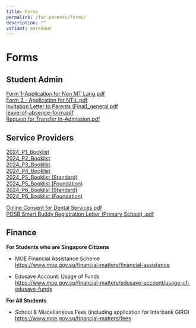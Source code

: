 ```yaml
---
title: Forms
permalink: /for-parents/forms/
description: ""
variant: markdown
---
```

# Forms

## Student Admin

<a href="/files/Forms/Form%201-Application%20for%20Non%20MT%20Lang.pdf" target="_blank">Form 1-Application for Non MT Lang.pdf</a>   
<a href="/files/Forms/Form%203%20-%20Application%20for%20NTIL.pdf" target="_blank">Form 3 - Application for NTIL.pdf</a>    
<a href="/files/Forms/Invitation%20Letter%20to%20Parents%20(Final)_general.pdf" target="_blank">Invitation Letter to Parents (Final)_general.pdf</a>    
<a href="/files/Forms/leave-of-absence-form.pdf" target="_blank">leave-of-absence-form.pdf</a>     
<a href="/files/Forms/Request%20for%20Transfer%20In-Admission.pdf" target="_blank">Request for Transfer In-Admission.pdf</a>

## Service Providers


[2024_P1_Booklist](/files/Forms/2024_P1_Booklist.pdf)<br>
[2024_P2_Booklist](/files/Forms/2024_P2_Booklist.pdf)<br>
[2024_P3_Booklist](/files/Forms/2024_P3_Booklist.pdf)<br>
[2024_P4_Booklist](/files/Forms/2024_P4_Booklist.pdf)<br>
[2024_P5_Booklist (Standard)](/files/Forms/2024_P5_Booklist__Standard_.pdf)<br>
[2024_P5_Booklist (Foundation)](/files/Forms/2024_P5_Booklist__Foundation_.pdf)<br>
[2024_P6_Booklist (Standard)](/files/Forms/2024_P6_Booklist__Standard_.pdf)<br>
[2024_P6_Booklist (Foundation)](/files/Forms/2024_P6_Booklist__Foundation_.pdf)


 
<a href="/files/Forms/Online%20Consent%20for%20Dental%20Services.pdf" target="_blank">Online Consent for Dental Services.pdf</a>    
<a href="/files/Forms/POSB%20Smart%20Buddy%20Registration%20Letter%20(Primary%20School)%20.pdf" target="_blank">POSB Smart Buddy Registration Letter (Primary School) .pdf</a>      


## Finance

**For Students who are Singapore Citizens**

* MOE Financial Assistance Scheme  <br> 
<a href="https://www.moe.gov.sg/financial-matters/financial-assistance">https://www.moe.gov.sg/financial-matters/financial-assistance</a>

* Edusave Account: Usage of Funds <br> 
<a href="https://www.moe.gov.sg/financial-matters/edusave-account/usage-of-edusave-funds">https://www.moe.gov.sg/financial-matters/edusave-account/usage-of-edusave-funds</a>

**For All Students**

* School &amp; Miscellaneous Fees (including application for Interbank GIRO)  <br> 
<a href="https://www.moe.gov.sg/financial-matters/fees">https://www.moe.gov.sg/financial-matters/fees</a>